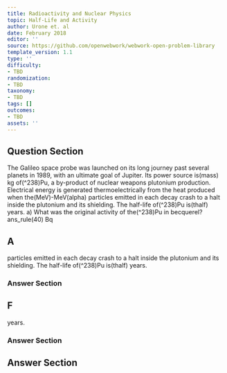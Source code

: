 ```yaml
---
title: Radioactivity and Nuclear Physics
topic: Half-Life and Activity
author: Urone et. al
date: February 2018
editor: ''
source: https://github.com/openwebwork/webwork-open-problem-library
template_version: 1.1
type: ''
difficulty:
- TBD
randomization:
- TBD
taxonomy:
- TBD
tags: []
outcomes:
- TBD
assets: ''
---
```


## Question Section 

The Galileo space probe was launched on its long journey past several planets in 1989, 
with an ultimate goal of Jupiter. Its power source is(mass) kg of(^238)Pu, a by-product of nuclear weapons plutonium production. Electrical energy is generated thermoelectrically from the heat produced when the(MeV)-MeV(alpha) particles emitted in each decay crash to a halt inside the plutonium and its shielding. The half-life of(^238)Pu is(thalf) years. 
a) What was the original activity of the(^238)Pu in becquerel? 
ans_rule(40) Bq

## A
particles emitted in each decay crash to a halt inside the plutonium and its shielding. The half-life of(^238)Pu is(thalf) years. 
### Answer Section
## F
years. 
### Answer Section


## Answer Section

